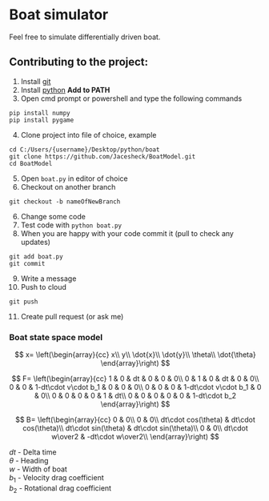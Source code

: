 # Boat simulator

Feel free to simulate differentially driven boat.

## Contributing to the project:

1. Install [git](https://git-scm.com/downloads)
2. Install [python](https://www.python.org/downloads/) **Add to PATH**
3. Open cmd prompt or powershell and type the following commands

```
pip install numpy
pip install pygame
```

4. Clone project into file of choice, example

```
cd C:/Users/{username}/Desktop/python/boat
git clone https://github.com/Jacesheck/BoatModel.git
cd BoatModel

```

5. Open `boat.py` in editor of choice
6. Checkout on another branch

```
git checkout -b nameOfNewBranch
```

6. Change some code
7. Test code with `python boat.py`
8. When you are happy with your code commit it (pull to check any updates)

```
git add boat.py
git commit
```

9. Write a message
10. Push to cloud

```
git push
```

11. Create pull request (or ask me)

### Boat state space model

$$
x=
\left(\begin{array}{cc}
x\\
y\\
\dot{x}\\
\dot{y}\\
\theta\\
\dot{\theta}
\end{array}\right)
$$

$$
F=
\left(\begin{array}{cc}
1 & 0 & dt & 0 & 0 & 0\\
0 & 1 & 0 & dt & 0 & 0\\
0 & 0 & 1-dt\cdot v\cdot b_1 & 0 & 0 & 0\\
0 & 0 & 0 & 1-dt\cdot v\cdot b_1 & 0 &  0\\
0 & 0 & 0 & 0 & 1 & dt\\
0 & 0 & 0 & 0 & 0 & 1-dt\cdot b_2
\end{array}\right)
$$

$$
B=
\left(\begin{array}{cc}
0 & 0\\
0 & 0\\
dt\cdot cos(\theta) & dt\cdot cos(\theta)\\
dt\cdot sin(\theta) & dt\cdot sin(\theta)\\
0 & 0\\
dt\cdot w\over2 & -dt\cdot w\over2\\
\end{array}\right)
$$

$dt$ - Delta time\
$\theta$ - Heading\
$w$ - Width of boat\
$b_1$ - Velocity drag coefficient\
$b_2$ - Rotational drag coefficient
